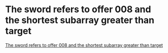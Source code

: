 # The sword refers to offer 008 and the shortest subarray greater than target
[The sword refers to offer 008 and the shortest subarray greater than target](https://aiwithcloud.com/2022/09/15/the_sword_refers_to_offer_008_and_the_shortest_subarray_greater_than_target/)
